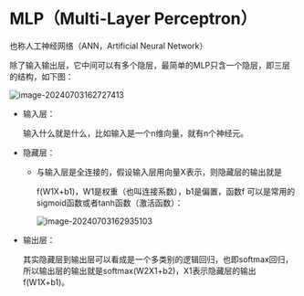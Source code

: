 # MLP（Multi-Layer Perceptron）

也称人工神经网络（ANN，Artificial Neural Network）

除了输入输出层，它中间可以有多个隐层，最简单的MLP只含一个隐层，即三层的结构，如下图：

![image-20240703162727413](C:\Users\dell\AppData\Roaming\Typora\typora-user-images\image-20240703162727413.png)

- 输入层：

  输入什么就是什么，比如输入是一个n维向量，就有n个神经元。

- 隐藏层：

  - 与输入层是全连接的，假设输入层用向量X表示，则隐藏层的输出就是

    f(W1X+b1)，W1是权重（也叫连接系数），b1是偏置，函数f 可以是常用的sigmoid函数或者tanh函数（激活函数）：

    ![image-20240703162935103](C:\Users\dell\AppData\Roaming\Typora\typora-user-images\image-20240703162935103.png)

- 输出层：

  其实隐藏层到输出层可以看成是一个多类别的逻辑回归，也即softmax回归，所以输出层的输出就是softmax(W2X1+b2)，X1表示隐藏层的输出f(W1X+b1)。
